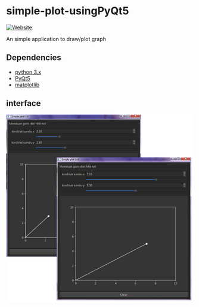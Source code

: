 # simple-plot-usingPyQt5
[![Website](https://img.shields.io/badge/website-visit-brightgreen)](https://firasisme.github.io/)


An simple application to draw/plot graph

## Dependencies
- [python 3.x](https://www.python.org/)
- [PyQt5](https://pypi.org/project/PyQt5/)
- [matplotlib](https://matplotlib.org/)
## interface
![Image](https://github.com/firasisme/simple-plot-usingPyQt5/blob/master/images/simple%20plot%20gui.png)
